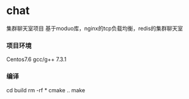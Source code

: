 # chat
集群聊天室项目
基于moduo库，nginx的tcp负载均衡，redis的集群聊天室

### 项目环境
Centos7.6
gcc/g++ 7.3.1

### 编译
cd build
rm -rf *
cmake ..
make

